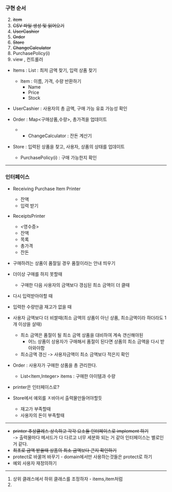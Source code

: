 ### 구현 순서
2. ~~item~~
1. ~~CSV 파일 생성 및 읽어오기~~
3. ~~UserCashier~~
4. ~~Order~~
5. ~~Store~~
6. ~~ChangeCalculator~~ 
7. PurchasePolicy(i)
8. view , 컨트롤러




- Items : List<Item> : 최저 금액 찾기, 입력 상품 찾기
  - Item : 이름, 가격, 수량 반환하기
    - Name
    - Price
    - Stock

- UserCashier : 사용자의 총 금액, 구매 가능 유효 가능성 확인
- Order : Map<구매상품,수량>, 총가격을 업데이트
  - - ChangeCalculator : 잔돈 계산기
- Store : 입력된 상품을 찾고, 사용자, 상품의 상태를 업데이트
  - PurchasePolicy(i) : 구매 가능한지 확인
---
### 인터페이스
- Receiving Purchase Item Printer
  - 잔액
  - 입력 받기
- ReceiptsPrinter
  - <영수증>
  - 잔액
  - 목록
  - 총가격
  - 잔돈






- 구매하려는 상품이 품절일 경우 품절이라는 안내 띄우기

- 더이상 구매를 하지 못할때
  - 구매한 다음 사용자의 금액보다 갱심된 최소 금액이 더 클때
- 다시 입력받아야할 때
- 입력한 수량만큼 재고가 없을 때
- 사용자 금액보다 더 비쌀때(최소 금액의 상품이 아닌 상품, 최소금액이라 하더라도 1개 이상을 살때)

  - 최소 금액은 품절이 될 최소 금액 상품을 대비하여 계속 갠신해야된
    - 어느 상품이 상용자가 구매해서 품절이 된다면 상품의 최소 금액을 다시 받아와야함
  - 최소금액 갱신 -> 사용자금액이 최소 금액보다 적은지 확인

- Order : 사용자가 구매한 상품을 총 관리한다.
  - List<Item,Integer> items : 구매한 아이템과 수량

- printer은 인터페이스로?

- Store에서 예외를 ㅈ바아서 출력물만들어야할듯
  - 재고가 부족할때
  - 사용자의 돈이 부족할때


---
- ~~printer 추상클레스 상속하고 각각 요소들 인터페이스로 implement 하기~~   
-> 출력물마다 메서드가 다 다르고 너무 세분화 되는 거 같아 인터페이스는 별로인 거 같다.
- ~~최초로 금액 받을때 상품의 최소 금액보다 큰지 확인하기~~
- protect로 바꿀꺼 바꾸기 - domain에서만 사용하는것들은 protect로 하기
- 예외 사용자 재정의하기

---
1. 상위 클래스에서 하위 클래스를 조정하자 - items,item처럼
2. 